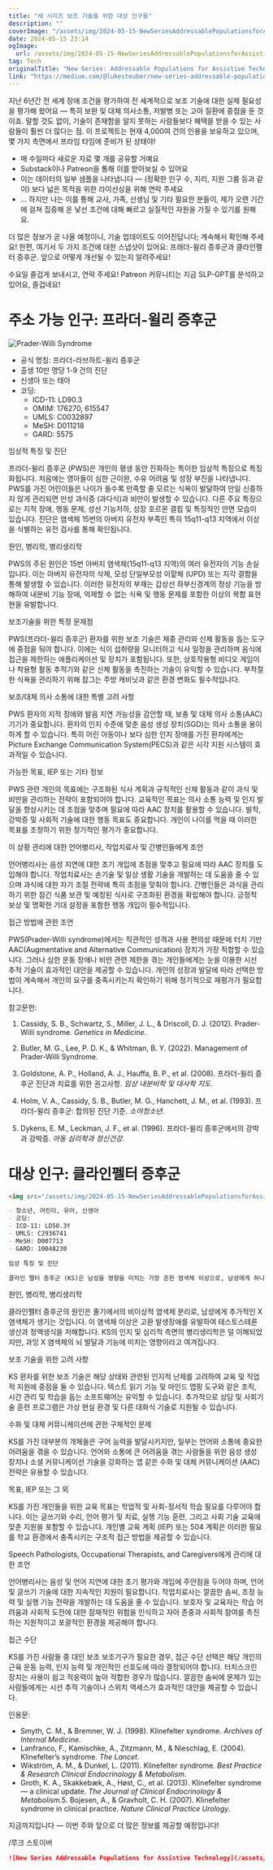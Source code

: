 ```yaml
---
title: "새 시리즈 보조 기술을 위한 대상 인구들"
description: ""
coverImage: "/assets/img/2024-05-15-NewSeriesAddressablePopulationsforAssistiveTechnology_0.png"
date: 2024-05-15 23:14
ogImage: 
  url: /assets/img/2024-05-15-NewSeriesAddressablePopulationsforAssistiveTechnology_0.png
tag: Tech
originalTitle: "New Series: Addressable Populations for Assistive Technology"
link: "https://medium.com/@lukesteuber/new-series-addressable-populations-for-assistive-technology-b7b2315b83f2"
---
```



지난 6년간 전 세계 장애 조건을 평가하여 전 세계적으로 보조 기술에 대한 실제 필요성을 평가해 왔어요 — 특히 보완 및 대체 의사소통, 저발병 또는 고아 질환에 중점을 둔 것이죠. 말할 것도 없이, 기술이 존재함을 알지 못하는 사람들보다 혜택을 받을 수 있는 사람들이 훨씬 더 많다는 점. 이 프로젝트는 현재 4,000여 건의 인용을 보유하고 있으며, 몇 가지 측면에서 프라임 타임에 준비가 된 상태야!

- 매 수일마다 새로운 자료 몇 개를 공유할 거예요
- Substack이나 Patreon을 통해 이를 받아보실 수 있어요
- 이는 데이터의 일부 샘플을 나타냅니다 — (정확한 인구 수, 지리, 지원 그룹 등과 같이) 보다 넓은 목적을 위한 라이선싱을 위해 연락 주세요
- … 하지만 나는 이를 통해 교사, 가족, 선생님 및 기타 필요한 분들이, 제가 오랜 기간에 걸쳐 집중해 온 낯선 조건에 대해 빠르고 실질적인 자원을 가질 수 있기를 원해요.

더 많은 정보가 곧 나올 예정이니, 기술 업데이트도 이어진답니다; 계속해서 확인해 주세요! 한편, 여기서 두 가지 조건에 대한 스냅샷이 있어요: 프래더-윌리 증후군과 클라인펠터 증후군. 앞으로 어떻게 개선될 수 있는지 알려주세요!

수요일 즐겁게 보내시고, 연락 주세요! Patreon 커뮤니티는 지금 SLP-GPT를 분석하고 있어요, 즐겁네요!



# 주소 가능 인구: 프라더-윌리 증후군

![Prader-Willi Syndrome](/assets/img/2024-05-15-NewSeriesAddressablePopulationsforAssistiveTechnology_0.png)

- 공식 명칭: 프라더-라브하트-윌리 증후군
- 출생 10만 명당 1-9 건의 진단
- 신생아 또는 태아
- 코딩:
  - ICD-11: LD90.3
  - OMIM: 176270, 615547
  - UMLS: C0032897
  - MeSH: D011218
  - GARD: 5575

임상적 특징 및 진단



프라더-윌리 증후군 (PWS)은 개인의 평생 동안 진화하는 특이한 임상적 특징으로 특징화됩니다. 처음에는 영아들이 심한 근이완, 수유 어려움 및 성장 부진을 나타냅니다. PWS를 가진 어린이들은 나이가 들수록 만족할 줄 모르는 식욕이 발달하여 만일 신중하지 않게 관리되면 만성 과식증 (과다식)과 비만이 발생할 수 있습니다. 다른 주요 특징으로는 지적 장애, 행동 문제, 성선 기능저하, 성장 호르몬 결핍 및 특징적인 안면 모습이 있습니다. 진단은 염색체 15번의 아버지 유전자 부족인 특히 15q11-q13 지역에서 이상을 식별하는 유전 검사를 통해 확인됩니다.

원인, 병리학, 병리생리학

PWS의 주된 원인은 15번 아버지 염색체(15q11-q13 지역)의 여러 유전자의 기능 손실입니다. 이는 아버지 유전자의 삭제, 모성 단일부모성 이핱체 (UPD) 또는 지각 결함을 통해 발생할 수 있습니다. 이러한 유전자의 부재는 갑상선 하부신경계의 정상 기능을 방해하여 내분비 기능 장애, 억제할 수 없는 식욕 및 행동 문제를 포함한 이상의 복합 표현현을 유발합니다.

보조기술을 위한 특정 문제점



PWS(프라더-윌리 증후군) 환자를 위한 보조 기술은 체중 관리와 신체 활동을 돕는 도구에 중점을 둬야 합니다. 이에는 식이 섭취량을 모니터하고 식사 일정을 관리하며 음식에 접근을 제한하는 애플리케이션 및 장치가 포함됩니다. 또한, 상호작용형 비디오 게임이나 착용형 활동 추적기와 같은 신체 활동을 촉진하는 기술이 유익할 수 있습니다. 부적절한 식욕을 관리하기 위해 잠그는 주방 캐비닛과 같은 환경 변화도 필수적입니다.

보조/대체 의사 소통에 대한 특별 고려 사항

PWS 환자의 지적 장애와 발음 지연 가능성을 감안할 때, 보충 및 대체 의사 소통(AAC) 기기가 중요합니다. 환자의 인지 수준에 맞춘 음성 생성 장치(SGD)는 의사 소통을 용이하게 할 수 있습니다. 특히 어린 아동이나 보다 심한 인지 장애를 가진 환자에게는 Picture Exchange Communication System(PECS)과 같은 시각 지원 시스템이 효과적일 수 있습니다.

가능한 목표, IEP 또는 기타 정보



PWS 관련 개인의 목표에는 구조화된 식사 계획과 규칙적인 신체 활동과 같이 과식 및 비만을 관리하는 전략이 포함되어야 합니다. 교육적인 목표는 의사 소통 능력 및 인지 발달을 향상시키는 데 초점을 맞추며 필요에 따라 AAC 장치를 활용할 수 있습니다. 발작, 강박증 및 사회적 기술에 대한 행동 목표도 중요합니다. 개인이 나이를 먹을 때 이러한 목표를 조정하기 위한 정기적인 평가가 중요합니다.

이 상황 관리에 대한 언어병리사, 작업치료사 및 간병인들에게 조언

언어병리사는 음성 지연에 대한 조기 개입에 초점을 맞추고 필요에 따라 AAC 장치를 도입해야 합니다. 작업치료사는 손기술 및 일상 생활 기술을 개발하는 데 도움을 줄 수 있으며 과식에 대한 자기 조절 전략에 특히 초점을 맞춰야 합니다. 간병인들은 과식을 관리하기 위한 잠긴 식품 보관 및 예정된 식사로 구조화된 환경을 확립해야 합니다. 긍정적 보상 및 명확한 기대 설정을 포함한 행동 개입이 필수적입니다.

접근 방법에 관한 조언



PWS(Prader-Willi syndrome)에서는 직관적인 성격과 사용 편의성 때문에 터치 기반 AAC(Augmentative and Alternative Communication) 장치가 가장 적합할 수 있습니다. 그러나 심한 운동 장애나 비만 관련 제한을 겪는 개인들에게는 눈을 이용한 시선 추적 기술이 효과적인 대안을 제공할 수 있습니다. 개인의 성장과 발달에 따라 선택한 방법이 계속해서 개인의 요구를 충족시키는지 확인하기 위해 정기적으로 재평가가 필요합니다.

참고문헌:

1. Cassidy, S. B., Schwartz, S., Miller, J. L., & Driscoll, D. J. (2012). Prader-Willi syndrome. *Genetics in Medicine*.

2. Butler, M. G., Lee, P. D. K., & Whitman, B. Y. (2022). Management of Prader-Willi Syndrome.



3. Goldstone, A. P., Holland, A. J., Hauffa, B. P., et al. (2008). 프라더-윌리 증후군 진단과 치료를 위한 권고사항. *임상 내분비학 및 대사학 지도*.

4. Holm, V. A., Cassidy, S. B., Butler, M. G., Hanchett, J. M., et al. (1993). 프라더-윌리 증후군: 합의된 진단 기준. *소아청소년*.

5. Dykens, E. M., Leckman, J. F., et al. (1996). 프라더-윌리 증후군에서의 강박과 강박증. *아동 심리학과 정신건강*.

# 대상 인구: 클라인펠터 증후군



```markdown
<img src="/assets/img/2024-05-15-NewSeriesAddressablePopulationsforAssistiveTechnology_1.png" />

- 청소년, 어린이, 유아, 신생아
- 코딩:
- ICD-11: LD50.3Y
- UMLS: C2936741
- MeSH: D007713
- GARD: 10048230

임상 특징 및 진단

클라인 펠터 증후군 (KS)은 남성을 영향을 미치는 가장 흔한 염색체 이상으로, 남성에게 하나 이상의 여분의 X 염색체의 존재로 특징 지어지며 (47,XXY가 가장 흔한 변형), 남성호르몬 수치의 감소를 일으키는 저고난드르농증, 정앙기능 저하로 인한 불임증, 유방비대증을 동반합니다. 개인은 키가 크고, 근육량이 줄고, 체모 양이 줄어들었을 수 있으며, 실행 기능, 언어, 사회적 상호작용과 관련된 일련의 인지 및 정신사회적 과제를 포함할 수 있습니다. 진단은 염색체 이상을 나타내는 카리오타이핑을 통해 확인됩니다.
```



원인, 병리학, 병리생리학

클라인펠터 증후군의 원인은 줄기에서의 비이상적 염색체 분리로, 남성에게 추가적인 X 염색체가 생기는 것입니다. 이 염색체 이상은 고환 발생장애를 유발하여 테스토스테론 생산과 정액생식을 저해합니다. KS의 인지 및 심리적 측면의 병리생리학은 덜 이해되었지만, 과잉 X 염색체의 뇌 발달과 기능에 미치는 영향이라고 여겨집니다.

보조 기술을 위한 고려 사항

KS 환자를 위한 보조 기술은 해당 상태와 관련된 인지적 난제를 고려하여 교육 및 직업적 지원에 중점을 둘 수 있습니다. 텍스트 읽기 기능 및 마인드 맵핑 도구와 같은 조직, 시간 관리 및 학습을 돕는 소프트웨어는 유익할 수 있습니다. 추가적으로 상담 및 사회기술 훈련 프로그램은 가상 현실 환경 및 다른 대화식 기술로 지원될 수 있습니다.



수화 및 대체 커뮤니케이션에 관한 구체적인 문제

KS를 가진 대부분의 개체들은 구어 능력을 발달시키지만, 일부는 언어와 소통에 중요한 어려움을 겪을 수 있습니다. 언어와 소통에 큰 어려움을 겪는 사람들을 위한 음성 생성 장치나 소셜 커뮤니케이션 기술을 강화하는 앱 같은 수화 및 대체 커뮤니케이션 (AAC) 전략은 유용할 수 있습니다.

목표, IEP 또는 그 외

KS를 가진 개인들을 위한 교육 목표는 학업적 및 사회-정서적 학습 필요를 다루어야 합니다. 이는 글쓰기와 수리, 언어 평가 및 치료, 실행 기능 훈련, 그리고 사회 기술 교육에 맞춘 지원을 포함할 수 있습니다. 개인별 교육 계획 (IEP) 또는 504 계획은 이러한 필요를 학교 환경에서 충족시키는 구조적 접근 방법을 제공할 수 있습니다.



Speech Pathologists, Occupational Therapists, and Caregivers에게 관리에 대한 조언

언어병리사는 음성 및 언어 지연에 대한 초기 평가와 개입에 주안점을 두어야 하며, 언어 및 글쓰기 기술에 대한 지속적인 지원이 필요합니다. 작업치료사는 깔끔한 솜씨, 조정 능력 및 실행 기능 전략을 개발하는 데 도움을 줄 수 있습니다. 보호자 및 교육자는 학습 어려움과 사회적 도전에 대한 잠재적인 위험을 인식하고 자아 존중과 사회적 참여를 촉진하는 지원적이고 포괄적인 환경을 제공해야 합니다.

접근 수단

KS를 가진 사람들 중 대인 보조 보조기구가 필요한 경우, 접근 수단 선택은 해당 개인의 근육 운동 능력, 인지 능력 및 개인적인 선호도에 따라 결정되어야 합니다. 터치스크린 장치는 사용이 쉽고 적응력이 높아 적합한 경우가 많습니다. 깔끔한 솜씨에 문제가 있는 사람들에게는 시선 추적 기술이나 스위치 액세스가 효과적인 대안을 제공할 수 있습니다.



인용문:

- Smyth, C. M., & Bremner, W. J. (1998). Klinefelter syndrome. *Archives of Internal Medicine*.
- Lanfranco, F., Kamischke, A., Zitzmann, M., & Nieschlag, E. (2004). Klinefelter’s syndrome. *The Lancet*.
- Wikström, A. M., & Dunkel, L. (2011). Klinefelter syndrome. *Best Practice & Research Clinical Endocrinology & Metabolism*.
- Groth, K. A., Skakkebæk, A., Høst, C., et al. (2013). Klinefelter syndrome — a clinical update. *The Journal of Clinical Endocrinology & Metabolism*.5. Bojesen, A., & Gravholt, C. H. (2007). Klinefelter syndrome in clinical practice. *Nature Clinical Practice Urology*.

지금까지입니다 — 이번 주와 앞으로 더 많은 정보를 제공할 예정입니다!

/루크 스토이버



```markdown
![New Series Addressable Populations for Assistive Technology](/assets/img/2024-05-15-NewSeriesAddressablePopulationsforAssistiveTechnology_2.png)
```